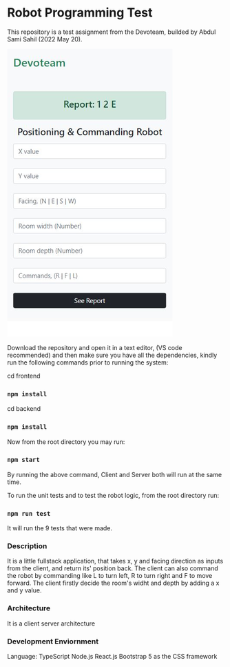 # Robot Programming Test

This repository is a test assignment from the Devoteam, builded by Abdul Sami Sahil (2022 May 20).

![Robot Image](frontend\public\image\Robot.JPG?raw=true 'Title')

Download the repository and open it in a text editor, (VS code recommended) and then make sure you have all the dependencies, kindly run the following commands prior to running the system:

cd frontend

### `npm install`

cd backend

### `npm install`

Now from the root directory you may run:

### `npm start`

By running the above command, Client and Server both will run at the same time.

To run the unit tests and to test the robot logic, from the root directory run:

### `npm run test`

It will run the 9 tests that were made.

### Description

It is a little fullstack application, that takes x, y and facing direction as inputs from the client, and return its' position back.
The client can also command the robot by commanding like L to turn left, R to turn right and F to move forward. The client firstly decide the room's widht and depth by adding a x and y value.

### Architecture

It is a client server architecture

### Development Enviornment

Language: TypeScript
Node.js
React.js
Bootstrap 5 as the CSS framework
